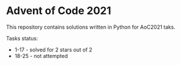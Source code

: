 # Advent of Code 2021

This repository contains solutions written in Python for AoC2021 taks.

Tasks status:
 - 1-17 - solved for 2 stars out of 2
 - 18-25 - not attempted
